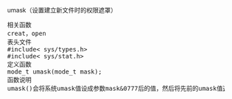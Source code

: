 
umask（设置建立新文件时的权限遮罩）
<pre>相关函数
creat，open
表头文件
#include< sys/types.h>
#include< sys/stat.h>
定义函数
mode_t umask(mode_t mask);
函数说明
umask()会将系统umask值设成参数mask&0777后的值，然后将先前的umask值返回。在使用open()建立新文件时，该参数mode并非真正建立文件的权限，而是(mode&~umask)的权限值。例如，在建立文件时指定文件权限为0666，通常umask值默认为022，则该文件的真正权限则为0666&～022＝0644，也就是rw-r--r--返回值此调用不会有错误值返回。返回值为原先系统的umask值。
　
</pre>